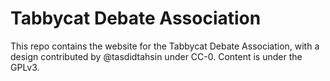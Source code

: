 # Tabbycat Debate Association

This repo contains the website for the Tabbycat Debate Association, with a design contributed by @tasdidtahsin under CC-0. Content is under the GPLv3.
